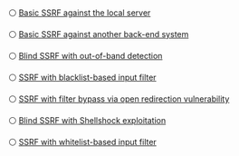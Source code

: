 ⚪ [Basic SSRF against the local server](https://portswigger.net/web-security/ssrf/lab-basic-ssrf-against-localhost)


⚪ [Basic SSRF against another back-end system](https://portswigger.net/web-security/ssrf/lab-basic-ssrf-against-backend-system)


⚪ [Blind SSRF with out-of-band detection](https://portswigger.net/web-security/ssrf/blind/lab-out-of-band-detection)


⚪ [SSRF with blacklist-based input filter](https://portswigger.net/web-security/ssrf/lab-ssrf-with-blacklist-filter)


⚪ [SSRF with filter bypass via open redirection vulnerability](https://portswigger.net/web-security/ssrf/lab-ssrf-filter-bypass-via-open-redirection)


⚪ [Blind SSRF with Shellshock exploitation](https://portswigger.net/web-security/ssrf/blind/lab-shellshock-exploitation)


⚪ [SSRF with whitelist-based input filter](https://portswigger.net/web-security/ssrf/lab-ssrf-with-whitelist-filter)

